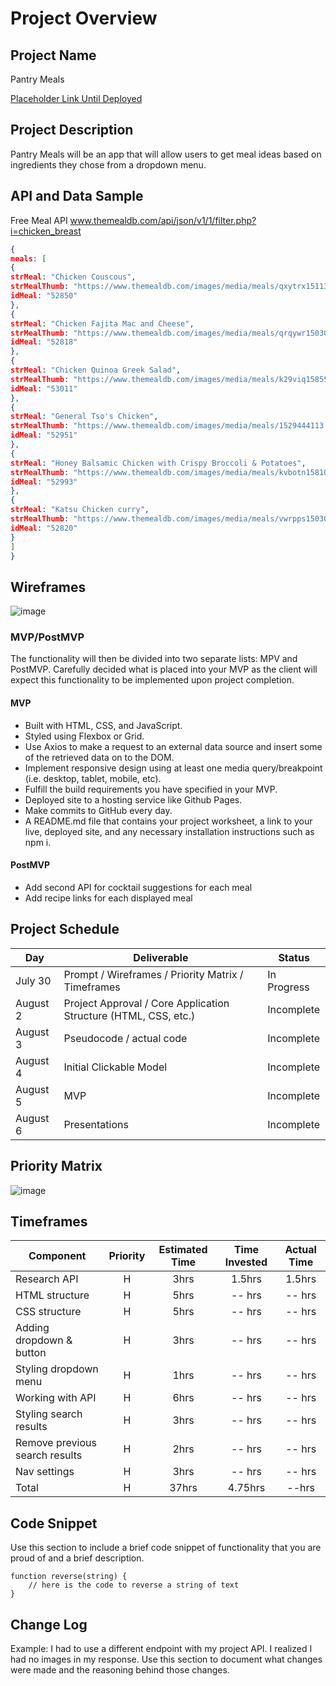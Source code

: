 # Project Overview

## Project Name

Pantry Meals

[Placeholder Link Until Deployed ](https://git.generalassemb.ly/niaemani/css-responsive-design-lesson.com)

## Project Description

Pantry Meals will be an app that will allow users to get meal ideas based on ingredients they chose from a dropdown menu.

## API and Data Sample

Free Meal API www.themealdb.com/api/json/v1/1/filter.php?i=chicken_breast

```json
{
meals: [
{
strMeal: "Chicken Couscous",
strMealThumb: "https://www.themealdb.com/images/media/meals/qxytrx1511304021.jpg",
idMeal: "52850"
},
{
strMeal: "Chicken Fajita Mac and Cheese",
strMealThumb: "https://www.themealdb.com/images/media/meals/qrqywr1503066605.jpg",
idMeal: "52818"
},
{
strMeal: "Chicken Quinoa Greek Salad",
strMealThumb: "https://www.themealdb.com/images/media/meals/k29viq1585565980.jpg",
idMeal: "53011"
},
{
strMeal: "General Tso's Chicken",
strMealThumb: "https://www.themealdb.com/images/media/meals/1529444113.jpg",
idMeal: "52951"
},
{
strMeal: "Honey Balsamic Chicken with Crispy Broccoli & Potatoes",
strMealThumb: "https://www.themealdb.com/images/media/meals/kvbotn1581012881.jpg",
idMeal: "52993"
},
{
strMeal: "Katsu Chicken curry",
strMealThumb: "https://www.themealdb.com/images/media/meals/vwrpps1503068729.jpg",
idMeal: "52820"
}
]
}
```

## Wireframes

![image](https://user-images.githubusercontent.com/83891591/127805749-47ae0299-0072-4129-9239-1cf56257682b.png)


### MVP/PostMVP

The functionality will then be divided into two separate lists: MPV and PostMVP.  Carefully decided what is placed into your MVP as the client will expect this functionality to be implemented upon project completion.  

#### MVP 

- Built with HTML, CSS, and JavaScript.
- Styled using Flexbox or Grid.
- Use Axios to make a request to an external data source and insert some of the retrieved data on to the DOM.
- Implement responsive design using at least one media query/breakpoint (i.e. desktop, tablet, mobile, etc).
- Fulfill the build requirements you have specified in your MVP.
- Deployed site to a hosting service like Github Pages.
- Make commits to GitHub every day.
- A README.md file that contains your project worksheet, a link to your live, deployed site, and any necessary installation instructions such as npm i.

#### PostMVP  

- Add second API for cocktail suggestions for each meal
- Add recipe links for each displayed meal


## Project Schedule


|  Day | Deliverable | Status
|---|---| ---|
|July 30| Prompt / Wireframes / Priority Matrix / Timeframes | In Progress
|August 2| Project Approval / Core Application Structure (HTML, CSS, etc.) | Incomplete
|August 3| Pseudocode / actual code | Incomplete
|August 4| Initial Clickable Model  | Incomplete
|August 5| MVP | Incomplete
|August 6| Presentations | Incomplete

## Priority Matrix

![image](https://user-images.githubusercontent.com/83891591/127806611-1beba5f2-7db3-465c-8c23-c2a49859fe7b.png)


## Timeframes

| Component | Priority | Estimated Time | Time Invested | Actual Time |
| --- | :---: |  :---: | :---: | :---: |
| Research API | H | 3hrs| 1.5hrs | 1.5hrs |
| HTML structure | H | 5hrs| -- hrs | -- hrs |
| CSS structure | H | 5hrs| -- hrs | -- hrs |
| Adding dropdown & button | H | 3hrs| -- hrs | -- hrs |
| Styling dropdown menu | H | 1hrs| -- hrs | -- hrs |
| Working with API | H | 6hrs| -- hrs | -- hrs |
| Styling search results | H | 3hrs| -- hrs | -- hrs |
| Remove previous search results | H | 2hrs| -- hrs | -- hrs |
| Nav settings | H | 3hrs| -- hrs | -- hrs |
| Total | H | 37hrs| 4.75hrs | --hrs |

## Code Snippet

Use this section to include a brief code snippet of functionality that you are proud of and a brief description.  

```
function reverse(string) {
	// here is the code to reverse a string of text
}
```

## Change Log
 Example: I had to use a different endpoint with my project API. I realized I had no images in my response.
 Use this section to document what changes were made and the reasoning behind those changes.  
